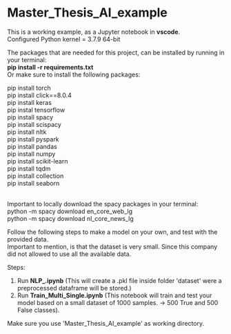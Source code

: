 # Master_Thesis_AI_example  <br />
This is a working example, as a Jupyter notebook in **vscode**. <br />
Configured Python kernel = 3.7.9 64-bit <br />

The packages that are needed for this project, can be installed by running in your terminal: <br />
**pip install -r requirements.txt** <br />
Or make sure to install the following packages:  <br />

pip install torch             <br />
pip install click==8.0.4      <br />
pip install keras             <br />
pip instal tensorflow         <br />
pip install spacy             <br />
pip install scispacy          <br />
pip install nltk              <br />
pip install pyspark           <br />
pip install pandas            <br />
pip install numpy             <br />
pip install scikit-learn      <br />
pip install tqdm              <br />
pip install collection        <br />
pip install seaborn           <br />
  
<br />
Important to locally download the spacy packages in your terminal: <br />
python -m spacy download en_core_web_lg           <br />
python -m spacy download nl_core_news_lg          <br />

Follow the following steps to make a model on your own, and test with the provided data.  <br />
Important to mention, is that the dataset is very small. Since this company did not allowed to use all the available data.  <br />

Steps:  <br />
1. Run **NLP_.ipynb** (This will create a .pkl file inside folder 'dataset' were a preprocessed dataframe will be stored.)  <br />
2. Run **Train_Multi_Single.ipynb** (This notebook will train and test your model based on a small dataset of 1000 samples. -> 500 True and 500 False classes).  <br />

Make sure you use 'Master_Thesis_AI_example' as working directory.
